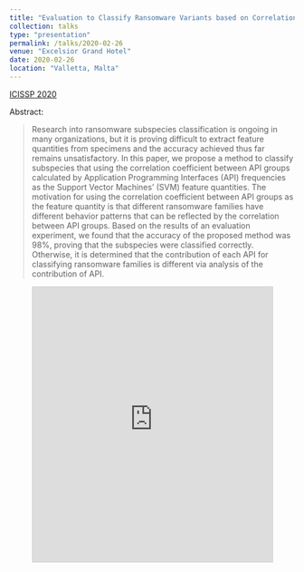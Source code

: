 ```yaml
---
title: "Evaluation to Classify Ransomware Variants based on Correlations between APIs"
collection: talks
type: "presentation"
permalink: /talks/2020-02-26
venue: "Excelsior Grand Hotel"
date: 2020-02-26
location: "Valletta, Malta"
---
```


[ICISSP 2020](http://www.icissp.org/?y=2020)

Abstract:
> Research into ransomware subspecies classification is ongoing in many organizations, but it is proving difficult to extract feature quantities from specimens and the accuracy achieved thus far remains unsatisfactory. In this paper, we propose a method to classify subspecies that using the correlation coefficient between API groups calculated by Application Programming Interfaces (API) frequencies as the Support Vector Machines’ (SVM) feature quantities. The motivation for using the correlation coefficient between API groups as the feature quantity is that different ransomware families have different behavior patterns that can be reflected by the correlation between API groups. Based on the results of an evaluation experiment, we found that the accuracy of the proposed method was 98%, proving that the subspecies were classified correctly. Otherwise, it is determined that the contribution of each API for classifying ransomware families is different via analysis of the contribution of API.

<figure>
<iframe src="https://drive.google.com/file/d/1M7nVg4rVphmTwr6kSqeI-LrVIbcYmcuk/view?usp=sharing" width="595" height="485" frameborder="0" marginwidth="0" marginheight="0" scrolling="no" style="border:1px solid #CCC; border-width:1px; margin-bottom:5px; max-width: 100%;" allowfullscreen></iframe>
</figure>

